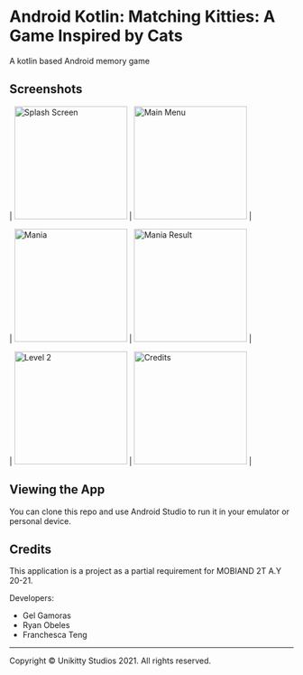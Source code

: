 # Android Kotlin: Matching Kitties: A Game Inspired by Cats
A kotlin based Android memory game


## Screenshots
| <img src="https://github.com/rjbobeles/Android-Matching-Kitties/blob/9049d26795fd5f35a9ffe6bcfa8d77e2cc45cdb4/screenshots/splash-l.png" alt="Splash Screen" width="200"/>
      | <img src="https://github.com/rjbobeles/Android-Matching-Kitties/blob/9049d26795fd5f35a9ffe6bcfa8d77e2cc45cdb4/screenshots/menu-p.png" alt="Main Menu" width="200"/>
 |
 
| <img src="https://github.com/rjbobeles/Android-Matching-Kitties/blob/9049d26795fd5f35a9ffe6bcfa8d77e2cc45cdb4/screenshots/mania-p.png" alt="Mania" width="200"/>
 | <img src="https://github.com/rjbobeles/Android-Matching-Kitties/blob/9049d26795fd5f35a9ffe6bcfa8d77e2cc45cdb4/screenshots/maniaresult-p.png" alt="Mania Result" width="200"/>
 |
 
| <img src="https://github.com/rjbobeles/Android-Matching-Kitties/blob/main/screenshots/level2-p.png" alt="Level 2" width="200"/>
      | <img src="https://github.com/rjbobeles/Android-Matching-Kitties/blob/main/screenshots/credits-p.png" alt="Credits" width="200"/> |

## Viewing the App

You can clone this repo and use Android Studio to run it in your emulator or personal device.

## Credits

This application is a project as a partial requirement for MOBIAND 2T A.Y 20-21.

Developers:
- Gel Gamoras
- Ryan Obeles
- Franchesca Teng

***

Copyright &copy; Unikitty Studios 2021. All rights reserved.
